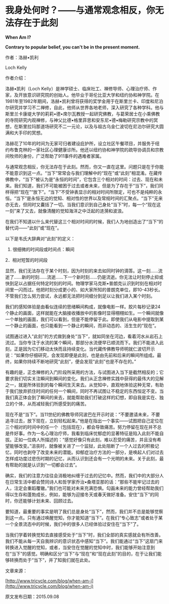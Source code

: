 # 我身处何时？——与通常观念相反，你无法存在于此刻

**When Am I?**

**Contrary to popular belief, you can't be in the present moment.**

作者：洛赫•凯利

Loch Kelly

作者介绍：

洛赫•凯利（Loch Kelly）是神学硕士、临床社工、禅修导师、心理治疗师、作家，及开放意识研究院的创始人。他毕业于哥伦比亚大学和纽约协和神学院。在1981年至1982年期间，洛赫•凯利曾将获得的奖学金用于在斯里兰卡、印度和尼泊尔研究并学习不二禅修，自此，他师从世界各地老师，深入研究了各种学科。他与斯里兰卡康堤大学的莉莉•德•席尔瓦教授一起研究佛教，与葛荣居士在小乘佛教的寺院研究内观禅修，与神父比德•格里菲思和安东尼•德•梅勒研究宗教中的冥想，在斯里拉玛那道场研究不二一元论，以及与祖古乌金仁波切在尼泊尔研究大圆满和大手印的冥想。

洛赫花了10年的时间为无家可归者建设庇护所，设立社区午餐项目，并服务于纽约布鲁克林的一家社区心理健康诊所。他还以纽约协和神学院的疏导协调员和宗教间牧师的身份，广泛帮助了911事件的遇难者家属。

与通常观念相反，你无法存在于此刻。然而，你又一直在这里。问题只是在于你能不能意识到这一点。“当下”常常会与我们理解中的“现在”或“此刻”相混淆。在藏传佛教中，“当下”被认为是“永恒的时间”，它包含三个相对的时间：过去、现在和未来。我们知道，我们不可能被困于过去或者未来，但是为了存在于“当下”，我们同样得把“现在”“放下”。“当下”不受钟表显示的相对时间所限定，可也不是纯粹的永恒。“当下”是永恒无边的觉知、相对性的世界以及常规时间的汇聚点。“当下”无来亦无去，但同时又囊括了一切。当我们意识到自己身处“当下”时，每一个“现在这一刻”来了又去，就像清醒的觉知海洋之中泛起的涟漪和波浪。

在我们不知道以什么来代替这三个相对时间的时候，我们人为地创造出了“当下”的替代词——“此刻”或“现在”。

以下是韦氏大辞典对“此刻”的定义：

1. 很细微的时间段或时间点：瞬间

2．相对短暂的时间段

显然，我们无法存在于某个时刻，因为时刻的来去如同时钟的滴答。这一刻……流逝了……新的时刻……流逝……下一个新时刻……仍是流逝。你无法让时刻停止抑或快到足以占据任何特定时刻的时间。物理学家马克斯•普朗克认识到时刻在相对时间里一闪而过。他把时刻分成更小的、如大家所知的普朗克单位，即10-43秒长。不管我们怎么努力尝试，永远都无法把时间细分到足以让我们进入某个时刻。

我们的感知体验是由看似连续的思绪瞬间构成，就像电影一样。胶片每秒记录24个静止的画面，这样就能在大脑接收播放中的影像时显得栩栩如生。一个瞬间就像一个单独的画面，我们可以看到，但是不能停留于此。即使我们从电影中提取到某一个静止的画面，也只能看到一个静止的瞬间，而非动态的、活生生的“现在”。

试图通过进入“此刻”的方式做到身处“当下”，就如同坐在河边，看着河水从岩石上流过。当你专注于水流的某个瞬间，那部分水流便早已顺流而下。我们不能进入此刻，正是因为它们移动太快而且持续变化。当代藏传佛教导师明就仁波切开示说：“如果你仔细研究，会发现即便是此刻，也是由先前和后来的瞬间所组成。最终，如果你持续不断地研究“此刻”，便会发现“此刻”也是不存在的。”

有趣的是，正念禅修的入门阶段所采用的方法，与试图进入当下是截然相反的；它要求我们切实关注瞬间到瞬间的变化。我们从正念禅修实践中获得的最伟大的见解之一，就是所体验到的每个瞬间生灭来去。从觉知中，直观地体验这种无常，有助于我们放弃抓住时间的任何一个瞬间，同时不再试图让不稳定的东西恒定不变。当我们真正体会到了瞬间的来去，就能帮助我们打破这样的幻想，即自我是实在、独立的个体，从而减轻我们所感受到的痛苦。

现在不是“当下”。当11世纪的佛教导师冈波巴在开示时说：“不要邀请未来，不要追寻过去，放下现在，立刻轻松起来。”他是在指出一个事实——试图把自己定位在三个相对的时间中的任一个（包括现在），都会导致痛苦。努力停留在现在并不总是件好事。作为一名心理治疗师，我看到临床忧郁症的显著特征是陷入此刻不能自拔。正如一位病人所描述的：“感觉好像只有此刻，难以忍受的痛苦，并且没有希望能够改变。”沮丧时，就像被关进了一个监狱，此处阻断了一个人过去的积极记忆，同时也剥夺了改变未来的潜能。抑郁症治疗方法的一部分，是唤起人们对过去怎样成功度过悲伤时期的记忆，从而认识到还会有一个光明的未来。关于此刻，最有帮助的就是认识到“一切都会过去”。

确实，我们的注意力往往会消极地纠缠于过去的记忆中。然而，我们中的大部分人在日常生活中都会赞同诗人和哲学家乔治•桑塔亚那的话：“那些不能牢记过去的人，注定会重蹈覆辙。”我们也可能对未来充满恐惧。勾画未来的能力曾经帮助我们得以生存和蓬勃成长，例如，能够为迎接冬天或春天做好准备。安住“当下”的同时，你还能够计划未来、回顾过去。

要知道，最重要的事实是明了我们总是身处“当下”，然而，我们并不总是能够觉察到这一点。只有通过唤醒觉知，你才能知道“当下”。在我们“专心致志”或者处于某一个全景流态中的时候，我们中的很多人已经体验过安住在“当下”了。

当我们学着转换觉知去直接感受处于“当下”时，我们全部的真实感就会有所改善。我们不能从每一天自我辨识的意识状态中感知“当下”。我们能通过“当下”这扇门来转换进入觉醒的觉知，或者，当安住在觉醒的觉知中时，我们能够开始注意到在“当下”的感觉。明确和区分“当下”与“现在”和“现在此刻”的目的，在于让我们能够转换而处于“当下”，并了知我们就在此处。

文章来源：

[http://www.tricycle.com/blog/when-am-i](http://www.tricycle.com/blog/when-am-i)

原文发布日期：2015.09.08

